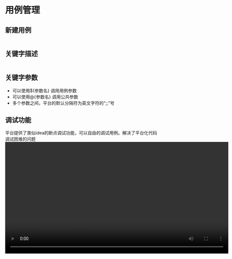 # 用例管理

## 新建用例
<img :src="$withBase('/assets/web/新建用例.png')" class="zoom">

## 关键字描述
<img :src="$withBase('/assets/web/关键字描述.png')" class="zoom">

## 关键字参数
* 可以使用${参数名} 调用用例参数
* 可以使用@{参数名} 调用公共参数
* 多个参数之间，平台的默认分隔符为英文字符的“;;”号

## 调试功能
平台提供了类似idea的断点调试功能，可以自由的调试用例。解决了平台化代码调试困难的问题
<video :src="$withBase('/assets/web/调试精简.mp4')" width="720px" controls="controls">浏览器不支持video标签</video>
